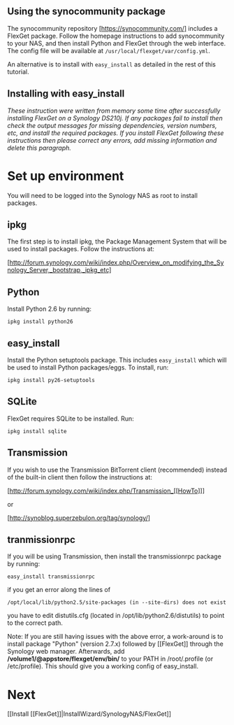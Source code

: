 ## Using the synocommunity package
The synocommunity repository [https://synocommunity.com/] includes a FlexGet package. Follow the homepage instructions to add synocommunity to your NAS, and then install Python and FlexGet through the web interface. The config file will be available at `/usr/local/flexget/var/config.yml`.

An alternative is to install with `easy_install` as detailed in the rest of this tutorial.

## Installing with easy_install

*These instruction were written from memory some time after successfully installing FlexGet on a Synology DS210j. If any packages fail to install then check the output messages for missing dependencies, version numbers, etc, and install the required packages. If you install FlexGet following these instructions then please correct any errors, add missing information and delete this paragraph.*

# Set up environment

You will need to be logged into the Synology NAS as root to install packages.

## ipkg

The first step is to install ipkg, the Package Management System that will be used to install packages. Follow the instructions at:

[http://forum.synology.com/wiki/index.php/Overview_on_modifying_the_Synology_Server,_bootstrap,_ipkg_etc]

## Python

Install Python 2.6 by running:


    ipkg install python26


## easy_install

Install the Python setuptools package. This includes `easy_install` which will be used to install Python packages/eggs. To install, run:

    ipkg install py26-setuptools


## SQLite

FlexGet requires SQLite to be installed. Run:


    ipkg install sqlite


## Transmission

If you wish to use the Transmission BitTorrent client (recommended) instead of the built-in client then follow the instructions at:

[http://forum.synology.com/wiki/index.php/Transmission_[[HowTo]]]

or

[http://synoblog.superzebulon.org/tag/synology/]

## tranmissionrpc 

If you will be using Transmission, then install the transmissionrpc package by running:


    easy_install transmissionrpc


if you get an error along the lines of

    /opt/local/lib/python2.5/site-packages (in --site-dirs) does not exist

you have to edit distutils.cfg (located in /opt/lib/python2.6/distutils) to point to the correct path.

Note: If you are still having issues with the above error, a work-around is to install package "Python" (version 2.7.x) followed by [[FlexGet]] through the Synology web manager.
Afterwards, add **/volume1/@appstore/flexget/env/bin/** to your PATH in /root/.profile (or /etc/profile).
This should give you a working config of easy_install.

# Next

[[Install [[FlexGet]]|InstallWizard/SynologyNAS/FlexGet]]
